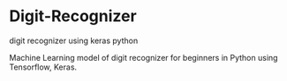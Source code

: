 # Digit-Recognizer
digit recognizer using keras python

Machine Learning model of digit recognizer for beginners in Python using Tensorflow, Keras.

